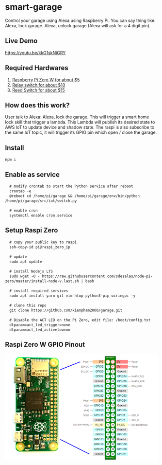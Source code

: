 # smart-garage

Control your garage using Alexa using Raspberry Pi. You can say thing like: Alexa, lock garage. Alexa, unlock garage (Alexa will ask for a 4 digit pin).

## Live Demo

https://youtu.be/kkG1skNiGRY

## Required Hardwares

1) [Raspberry Pi Zero W for about $5](https://www.microcenter.com/product/486575/zero-w)
2) [Relay switch for about $10](https://www.amazon.com/s?k=relay+switch+arduino)
3) [Reed Switch for about $15](https://www.amazon.com/gp/product/B00LYCUSBY)

## How does this work?

User talk to Alexa: Alexa, lock the garage. This will trigger a smart home lock skill that trigger a lambda. This Lambda will publish its desired state to AWS IoT to update device and shadow state. The raspi is also subscribe to the same IoT topic, it will trigger its GPIO pin which open / close the garage.

## Install

```shell
npm i
```

## Enable as service

```shell
  # modify crontab to start the Python service after reboot
  crontab -e
  @reboot cd /home/pi/garage && /home/pi/garage/env/bin/python /home/pi/garage/src/iot/switch.py

  # enable cron
  systemctl enable cron.service
```

## Setup Raspi Zero

```shell
  # copy your public key to raspi
  ssh-copy-id pi@raspi_zero_ip

  # update
  sudo apt update

  # install Nodejs LTS
  sudo wget -O - https://raw.githubusercontent.com/sdesalas/node-pi-zero/master/install-node-v.last.sh | bash

  # install required services
  sudo apt install yarn git vim htop python3-pip wiringpi -y

  # clone this repo
  git clone https://github.com/kienpham2000/garage.git

  # Disable the ACT LED on the Pi Zero, edit file: /boot/config.txt
  dtparam=act_led_trigger=none
  dtparam=act_led_activelow=on
```

## Raspi Zero W GPIO Pinout

![gpio](docs/raspi-0w-gpio-pinout.png)
